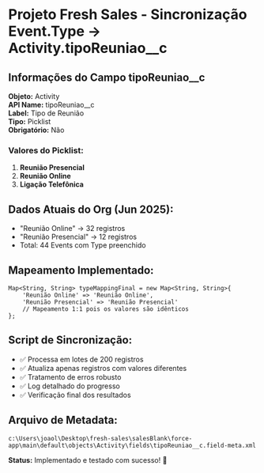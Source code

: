 # Projeto Fresh Sales - Sincronização Event.Type → Activity.tipoReuniao__c

## Informações do Campo tipoReuniao__c

**Objeto:** Activity  
**API Name:** tipoReuniao__c  
**Label:** Tipo de Reunião  
**Tipo:** Picklist  
**Obrigatório:** Não  

### Valores do Picklist:
1. **Reunião Presencial**
2. **Reunião Online** 
3. **Ligação Telefônica**

## Dados Atuais do Org (Jun 2025):
- "Reunião Online" → 32 registros
- "Reunião Presencial" → 12 registros
- Total: 44 Events com Type preenchido

## Mapeamento Implementado:
```apex
Map<String, String> typeMappingFinal = new Map<String, String>{
    'Reunião Online' => 'Reunião Online',
    'Reunião Presencial' => 'Reunião Presencial'
    // Mapeamento 1:1 pois os valores são idênticos
};
```

## Script de Sincronização:
- ✅ Processa em lotes de 200 registros
- ✅ Atualiza apenas registros com valores diferentes
- ✅ Tratamento de erros robusto
- ✅ Log detalhado do progresso
- ✅ Verificação final dos resultados

## Arquivo de Metadata:
```
c:\Users\joaol\Desktop\fresh-sales\salesBlank\force-app\main\default\objects\Activity\fields\tipoReuniao__c.field-meta.xml
```

**Status:** Implementado e testado com sucesso! 🚀